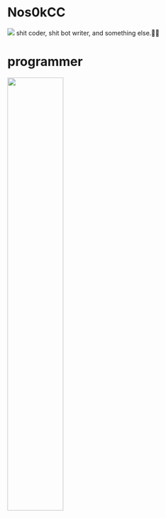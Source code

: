 # Nos0kCC
<img src="https://github.com/Nos0kCC/Nos0kCC/blob/main/1647114377430429_Da6rAceV.jpg?raw=true">
shit coder, shit bot writer, and something else.🥶🌚

# programmer

<img src="https://github.com/Nos0kCC/Nos0kCC/blob/main/C-image-for-Netgen-1024x1024.png" width="50%">


